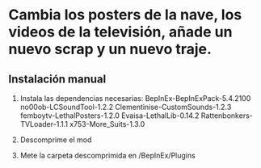 # Cambia los posters de la nave, los videos de la televisión, añade un nuevo scrap y un nuevo traje.

## Instalación manual
1. Instala las dependencias necesarias:
    BepInEx-BepInExPack-5.4.2100
    no00ob-LCSoundTool-1.2.2
    Clementinise-CustomSounds-1.2.3
    femboytv-LethalPosters-1.2.0
    Evaisa-LethalLib-0.14.2
    Rattenbonkers-TVLoader-1.1.1
    x753-More_Suits-1.3.0

2. Descomprime el mod

3. Mete la carpeta descomprimida en /BepInEx/Plugins